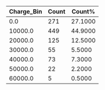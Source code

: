 | Charge_Bin | Count | Count% |
| ---------- | ----- | ------ |
| 0.0 | 271 | 27.1000 |
| 10000.0 | 449 | 44.9000 |
| 20000.0 | 125 | 12.5000 |
| 30000.0 | 55 | 5.5000 |
| 40000.0 | 73 | 7.3000 |
| 50000.0 | 22 | 2.2000 |
| 60000.0 | 5 | 0.5000 |
